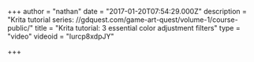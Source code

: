 +++
author = "nathan"
date = "2017-01-20T07:54:29.000Z"
description = "Krita tutorial series: //gdquest.com/game-art-quest/volume-1/course-public/"
title = "Krita tutorial: 3 essential color adjustment filters"
type = "video"
videoid = "Iurcp8xdpJY"

+++

